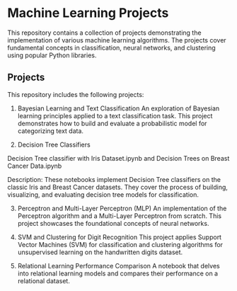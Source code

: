 # Machine Learning Projects
This repository contains a collection of projects demonstrating the implementation of various machine learning algorithms. The projects cover fundamental concepts in classification, neural networks, and clustering using popular Python libraries.

## Projects
This repository includes the following projects:

1. Bayesian Learning and Text Classification
An exploration of Bayesian learning principles applied to a text classification task. This project demonstrates how to build and evaluate a probabilistic model for categorizing text data.

2. Decision Tree Classifiers

Decision Tree classifier with Iris Dataset.ipynb and Decision Trees on Breast Cancer Data.ipynb

Description: These notebooks implement Decision Tree classifiers on the classic Iris and Breast Cancer datasets. They cover the process of building, visualizing, and evaluating decision tree models for classification.

3. Perceptron and Multi-Layer Perceptron (MLP)
An implementation of the Perceptron algorithm and a Multi-Layer Perceptron from scratch. This project showcases the foundational concepts of neural networks.

4. SVM and Clustering for Digit Recognition
This project applies Support Vector Machines (SVM) for classification and clustering algorithms for unsupervised learning on the handwritten digits dataset.

5. Relational Learning Performance Comparison
A notebook that delves into relational learning models and compares their performance on a relational dataset.
